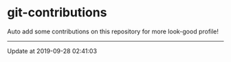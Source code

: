 # git-contributions

Auto add some contributions on this repository for more look-good profile!

---

Update at 2019-09-28 02:41:03
